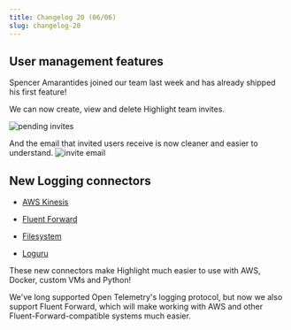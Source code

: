 ```yaml
---
title: Changelog 20 (06/06)
slug: changelog-20
---
```


<EmbeddedVideo 
  src="https://www.youtube.com/embed/3t5d8Jyg044"
  title="Youtube"
  allow="accelerometer; autoplay; clipboard-write; encrypted-media; gyroscope; picture-in-picture; web-share"
/>

## User management features

Spencer Amarantides joined our team last week and has already shipped his first feature!

We can now create, view and delete Highlight team invites.

![pending invites](/images/changelog/20/pending-invites.png)

And the email that invited users receive is now cleaner and easier to understand.
![invite email](/images/changelog/20/invite-email.png)

## New Logging connectors

-   [AWS Kinesis](../../getting-started/9_backend-logging/07_hosting/aws.md#aws-kinesis-firehose-for-logs-from-infrastructure-or-other-services)

-   [Fluent Forward](../../getting-started/9_backend-logging/11_fluentforward.md)
-   [Filesystem](../../getting-started/9_backend-logging/10_file.md)
-   [Loguru](../../getting-started/9_backend-logging/03_python/loguru.md)

These new connectors make Highlight much easier to use with AWS, Docker, custom VMs and Python!

We've long supported Open Telemetry's logging protocol, but now we also support Fluent Forward, which will make working with AWS and other Fluent-Forward-compatible systems much easier.
